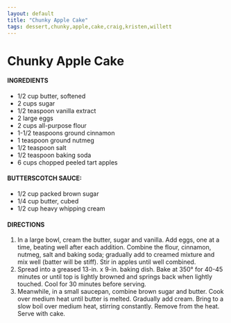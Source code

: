```yaml
---
layout: default
title: "Chunky Apple Cake"
tags: dessert,chunky,apple,cake,craig,kristen,willett
---
```

# Chunky Apple Cake

#### INGREDIENTS
- 1/2 cup butter, softened
- 2 cups sugar
- 1/2 teaspoon vanilla extract
- 2 large eggs
- 2 cups all-purpose flour
- 1-1/2 teaspoons ground cinnamon
- 1 teaspoon ground nutmeg
- 1/2 teaspoon salt
- 1/2 teaspoon baking soda
- 6 cups chopped peeled tart apples

#### BUTTERSCOTCH SAUCE:
- 1/2 cup packed brown sugar
- 1/4 cup butter, cubed
- 1/2 cup heavy whipping cream

#### DIRECTIONS
1. In a large bowl, cream the butter, sugar and vanilla. Add eggs, one at a time, beating well after each addition. Combine the flour, cinnamon, nutmeg, salt and baking soda; gradually add to creamed mixture and mix well (batter will be stiff). Stir in apples until well combined.
2. Spread into a greased 13-in. x 9-in. baking dish. Bake at 350° for 40-45 minutes or until top is lightly browned and springs back when lightly touched. Cool for 30 minutes before serving.
3. Meanwhile, in a small saucepan, combine brown sugar and butter. Cook over medium heat until butter is melted. Gradually add cream. Bring to a slow boil over medium heat, stirring constantly. Remove from the heat. Serve with cake.
